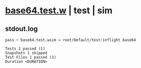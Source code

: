 # [base64.test.w](../../../../../../examples/tests/sdk_tests/util/base64.test.w) | test | sim

## stdout.log
```log
pass ─ base64.test.wsim » root/Default/test:inflight base64

Tests 1 passed (1)
Snapshots 1 skipped
Test Files 1 passed (1)
Duration <DURATION>
```

